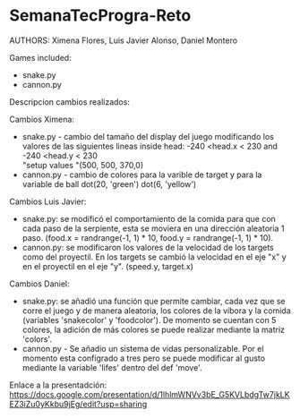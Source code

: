 # SemanaTecProgra-Reto
AUTHORS: Ximena Flores, Luis Javier Alonso, Daniel Montero

Games included:
- snake.py
- cannon.py

Descripcion cambios realizados:

Cambios Ximena: 
- snake.py - cambio del tamaño del display del juego modificando los valores de las siguientes lineas inside head: -240 <head.x < 230 and -240 <head.y < 230  
"setup values "(500, 500, 370,0) 
- cannon.py - cambio de colores para la varible de target y para la variable de ball dot(20, 'green')
dot(6, 'yellow')

Cambios Luis Javier:
- snake.py: se modificó el comportamiento de la comida para que con cada paso de la serpiente, esta se moviera en una dirección aleatoria 1 paso. (food.x = randrange(-1, 1) * 10, food.y = randrange(-1, 1) * 10).
- cannon.py: se modificaron los valores de la velocidad de los targets como del proyectil. En los targets se cambió la velocidad en el eje "x" y en el proyectil en el eje "y". (speed.y, target.x)

Cambios Daniel: 
- snake.py: se añadió una función que permite cambiar, cada vez que se corre el juego y de manera aleatoria, los colores de la víbora y la comida (variables 'snakecolor' y 'foodcolor'). De momento se cuentan con 5 colores, la adición de más colores se puede realizar mediante la matriz 'colors'.
- cannon.py - Se añadio un sistema de vidas personalizable. Por el momento esta configrado a tres pero se puede modificar al gusto mediante la variable 'lifes' dentro del def 'move'.



Enlace a la presentadción: https://docs.google.com/presentation/d/1lhlmWNVv3bE_G5KVLbdgTw7jkLKEZ3iZu0yKkbu9jEg/edit?usp=sharing
